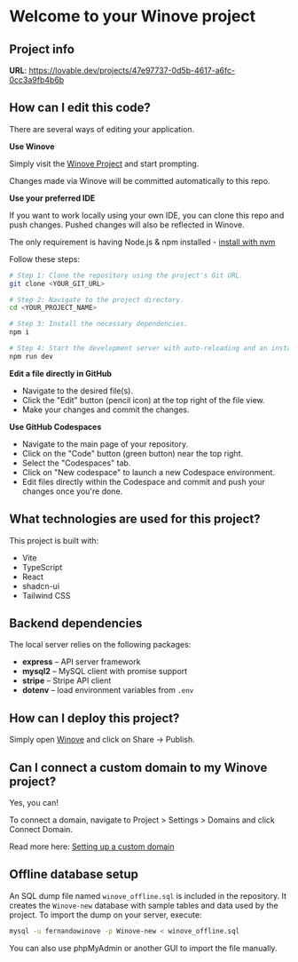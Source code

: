 # Welcome to your Winove project

## Project info

**URL**: https://lovable.dev/projects/47e97737-0d5b-4617-a6fc-0cc3a9fb4b6b

## How can I edit this code?

There are several ways of editing your application.

**Use Winove**

Simply visit the [Winove Project](https://lovable.dev/projects/47e97737-0d5b-4617-a6fc-0cc3a9fb4b6b) and start prompting.

Changes made via Winove will be committed automatically to this repo.

**Use your preferred IDE**

If you want to work locally using your own IDE, you can clone this repo and push changes. Pushed changes will also be reflected in Winove.

The only requirement is having Node.js & npm installed - [install with nvm](https://github.com/nvm-sh/nvm#installing-and-updating)

Follow these steps:

```sh
# Step 1: Clone the repository using the project's Git URL.
git clone <YOUR_GIT_URL>

# Step 2: Navigate to the project directory.
cd <YOUR_PROJECT_NAME>

# Step 3: Install the necessary dependencies.
npm i

# Step 4: Start the development server with auto-reloading and an instant preview.
npm run dev
```

**Edit a file directly in GitHub**

- Navigate to the desired file(s).
- Click the "Edit" button (pencil icon) at the top right of the file view.
- Make your changes and commit the changes.

**Use GitHub Codespaces**

- Navigate to the main page of your repository.
- Click on the "Code" button (green button) near the top right.
- Select the "Codespaces" tab.
- Click on "New codespace" to launch a new Codespace environment.
- Edit files directly within the Codespace and commit and push your changes once you're done.

## What technologies are used for this project?

This project is built with:

- Vite
- TypeScript
- React
- shadcn-ui
- Tailwind CSS

## Backend dependencies

The local server relies on the following packages:

- **express** – API server framework
- **mysql2** – MySQL client with promise support
- **stripe** – Stripe API client
- **dotenv** – load environment variables from `.env`

## How can I deploy this project?

Simply open [Winove](https://lovable.dev/projects/47e97737-0d5b-4617-a6fc-0cc3a9fb4b6b) and click on Share -> Publish.

## Can I connect a custom domain to my Winove project?

Yes, you can!

To connect a domain, navigate to Project > Settings > Domains and click Connect Domain.

Read more here: [Setting up a custom domain](https://docs.lovable.dev/tips-tricks/custom-domain#step-by-step-guide)

## Offline database setup

An SQL dump file named `winove_offline.sql` is included in the repository. It creates the `Winove-new` database with sample tables and data used by the project. To import the dump on your server, execute:

```sh
mysql -u fernandowinove -p Winove-new < winove_offline.sql
```

You can also use phpMyAdmin or another GUI to import the file manually.

